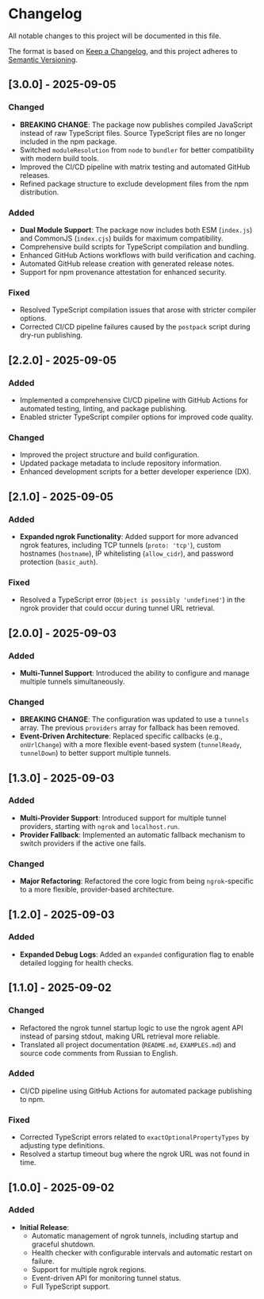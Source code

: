 # Changelog

All notable changes to this project will be documented in this file.

The format is based on [Keep a Changelog](https://keepachangelog.com/en/1.0.0/),
and this project adheres to [Semantic Versioning](https://semver.org/spec/v2.0.0.html).

## [3.0.0] - 2025-09-05

### Changed
- **BREAKING CHANGE**: The package now publishes compiled JavaScript instead of raw TypeScript files. Source TypeScript files are no longer included in the npm package.
- Switched `moduleResolution` from `node` to `bundler` for better compatibility with modern build tools.
- Improved the CI/CD pipeline with matrix testing and automated GitHub releases.
- Refined package structure to exclude development files from the npm distribution.

### Added
- **Dual Module Support**: The package now includes both ESM (`index.js`) and CommonJS (`index.cjs`) builds for maximum compatibility.
- Comprehensive build scripts for TypeScript compilation and bundling.
- Enhanced GitHub Actions workflows with build verification and caching.
- Automated GitHub release creation with generated release notes.
- Support for npm provenance attestation for enhanced security.

### Fixed
- Resolved TypeScript compilation issues that arose with stricter compiler options.
- Corrected CI/CD pipeline failures caused by the `postpack` script during dry-run publishing.

## [2.2.0] - 2025-09-05

### Added
- Implemented a comprehensive CI/CD pipeline with GitHub Actions for automated testing, linting, and package publishing.
- Enabled stricter TypeScript compiler options for improved code quality.

### Changed
- Improved the project structure and build configuration.
- Updated package metadata to include repository information.
- Enhanced development scripts for a better developer experience (DX).

## [2.1.0] - 2025-09-05

### Added
- **Expanded ngrok Functionality**: Added support for more advanced ngrok features, including TCP tunnels (`proto: 'tcp'`), custom hostnames (`hostname`), IP whitelisting (`allow_cidr`), and password protection (`basic_auth`).

### Fixed
- Resolved a TypeScript error (`Object is possibly 'undefined'`) in the ngrok provider that could occur during tunnel URL retrieval.

## [2.0.0] - 2025-09-03

### Added
- **Multi-Tunnel Support**: Introduced the ability to configure and manage multiple tunnels simultaneously.

### Changed
- **BREAKING CHANGE**: The configuration was updated to use a `tunnels` array. The previous `providers` array for fallback has been removed.
- **Event-Driven Architecture**: Replaced specific callbacks (e.g., `onUrlChange`) with a more flexible event-based system (`tunnelReady`, `tunnelDown`) to better support multiple tunnels.

## [1.3.0] - 2025-09-03

### Added
- **Multi-Provider Support**: Introduced support for multiple tunnel providers, starting with `ngrok` and `localhost.run`.
- **Provider Fallback**: Implemented an automatic fallback mechanism to switch providers if the active one fails.

### Changed
- **Major Refactoring**: Refactored the core logic from being `ngrok`-specific to a more flexible, provider-based architecture.

## [1.2.0] - 2025-09-03

### Added
- **Expanded Debug Logs**: Added an `expanded` configuration flag to enable detailed logging for health checks.

## [1.1.0] - 2025-09-02

### Changed
- Refactored the ngrok tunnel startup logic to use the ngrok agent API instead of parsing stdout, making URL retrieval more reliable.
- Translated all project documentation (`README.md`, `EXAMPLES.md`) and source code comments from Russian to English.

### Added
- CI/CD pipeline using GitHub Actions for automated package publishing to npm.

### Fixed
- Corrected TypeScript errors related to `exactOptionalPropertyTypes` by adjusting type definitions.
- Resolved a startup timeout bug where the ngrok URL was not found in time.

## [1.0.0] - 2025-09-02

### Added
- **Initial Release**:
  - Automatic management of ngrok tunnels, including startup and graceful shutdown.
  - Health checker with configurable intervals and automatic restart on failure.
  - Support for multiple ngrok regions.
  - Event-driven API for monitoring tunnel status.
  - Full TypeScript support.
